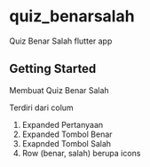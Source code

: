 # quiz_benarsalah

Quiz Benar Salah flutter app

## Getting Started

Membuat Quiz Benar Salah

Terdiri dari colum

1. Expanded Pertanyaan
2. Expanded Tombol Benar
3. Exapnded Tombol Salah
4. Row (benar, salah) berupa icons
